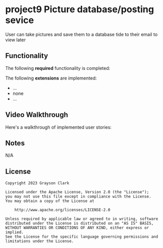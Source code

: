 # project9 Picture database/posting sevice

User can take pictures and save them to a database tide to their email to view later

## Functionality

The following **required** functionality is completed:



The following **extensions** are implemented:

* ...
* none
* ...

## Video Walkthrough

Here's a walkthrough of implemented user stories:



## Notes

N/A

## License

    Copyright 2023 Grayson Clark

    Licensed under the Apache License, Version 2.0 (the "License");
    you may not use this file except in compliance with the License.
    You may obtain a copy of the License at

        http://www.apache.org/licenses/LICENSE-2.0

    Unless required by applicable law or agreed to in writing, software
    distributed under the License is distributed on an "AS IS" BASIS,
    WITHOUT WARRANTIES OR CONDITIONS OF ANY KIND, either express or implied.
    See the License for the specific language governing permissions and
    limitations under the License.
